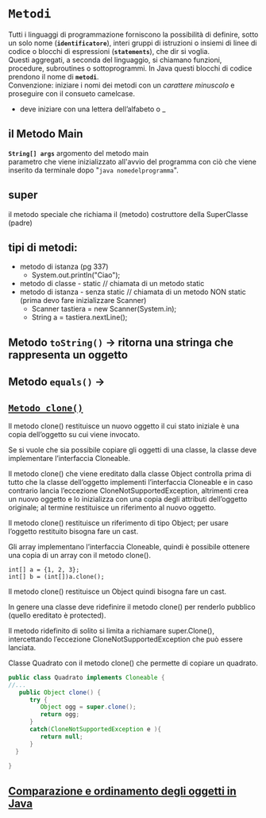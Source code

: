 # **`Metodi`**  
Tutti i linguaggi di programmazione forniscono la possibilità di definire, sotto un solo nome (**`identificatore`**), interi gruppi di istruzioni o insiemi di linee di codice o blocchi di espressioni (**`statements`**), che dir si voglia.  
Questi aggregati, a seconda del linguaggio, si chiamano funzioni, procedure, subroutines o sottoprogrammi. In Java questi blocchi di codice prendono il nome di **`metodi`**.  
Convenzione: iniziare i nomi dei metodi con un _carattere minuscolo_ e proseguire con il consueto camelcase.

- deve iniziare con una lettera dell’alfabeto o _

## il Metodo Main
**`String[] args`** argomento del metodo main  
parametro che viene inizializzato all'avvio del programma con ciò che viene inserito da terminale dopo "`java nomedelprogramma`".  

## super
il metodo speciale che richiama il (metodo) costruttore della SuperClasse (padre)  

## tipi di metodi:
- metodo di istanza (pg 337)
   - System.out.println("Ciao");
- metodo di classe - static // chiamata di un metodo static
- metodo di istanza - senza static // chiamata di un metodo NON static (prima devo fare inizializzare Scanner)
     - Scanner tastiera = new Scanner(System.in);
     - String a = tastiera.nextLine();

## Metodo `toString()` -> ritorna una stringa che rappresenta un oggetto  
## Metodo `equals()` -> 

## [`Metodo clone()`](http://informatica.abaluth.com/programmazione/java/java-metodo-clone/)  
Il metodo clone() restituisce un nuovo oggetto il cui stato iniziale è una copia dell’oggetto su cui viene invocato.

Se si vuole che sia possibile copiare gli oggetti di una classe, la classe deve implementare l’interfaccia Cloneable.

Il metodo clone() che viene ereditato dalla classe Object controlla prima di tutto che la classe dell’oggetto implementi l’interfaccia Cloneable e in caso contrario lancia l’eccezione CloneNotSupportedException, altrimenti crea un nuovo oggetto e lo inizializza con una copia degli attributi dell’oggetto originale; al termine restituisce un riferimento al nuovo oggetto.

Il metodo clone() restituisce un riferimento di tipo Object; per usare l’oggetto restituito bisogna fare un cast.

Gli array implementano l’interfaccia Cloneable, quindi è possibile ottenere una copia di un array con il metodo clone().

`int[] a = {1, 2, 3};`  
`int[] b = (int[])a.clone();`  

Il metodo clone() restituisce un Object quindi bisogna fare un cast.

In genere una classe deve ridefinire il metodo clone() per renderlo pubblico (quello ereditato è protected).

Il metodo ridefinito di solito si limita a richiamare super.Clone(), intercettando l’eccezione CloneNotSupportedException che può essere lanciata.

Classe Quadrato con il metodo clone() che permette di copiare un quadrato.

```java
public class Quadrato implements Cloneable {
//...
   public Object clone() {
      try {
         Object ogg = super.clone();
         return ogg;    
      }    
      catch(CloneNotSupportedException e ){
         return null;
      }
  }    
       
}
```

## [Comparazione e ordinamento degli oggetti in Java](https://www.iprogrammatori.it/articoli/java/art_comparazione-e-ordinamento-degli-oggetti-in-java_1659.aspx)